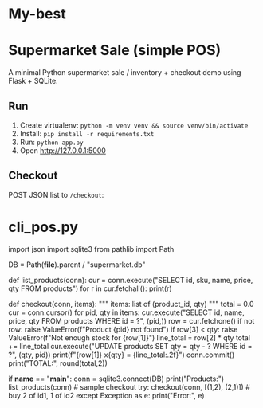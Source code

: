 # My-best
# Supermarket Sale (simple POS)

A minimal Python supermarket sale / inventory + checkout demo using Flask + SQLite.

## Run
1. Create virtualenv: `python -m venv venv && source venv/bin/activate`
2. Install: `pip install -r requirements.txt`
3. Run: `python app.py`
4. Open http://127.0.0.1:5000

## Checkout
POST JSON list to `/checkout`:
# cli_pos.py
import json
import sqlite3
from pathlib import Path

DB = Path(__file__).parent / "supermarket.db"

def list_products(conn):
    cur = conn.execute("SELECT id, sku, name, price, qty FROM products")
    for r in cur.fetchall():
        print(r)

def checkout(conn, items):
    """
    items: list of (product_id, qty)
    """
    total = 0.0
    cur = conn.cursor()
    for pid, qty in items:
        cur.execute("SELECT id, name, price, qty FROM products WHERE id = ?", (pid,))
        row = cur.fetchone()
        if not row:
            raise ValueError(f"Product {pid} not found")
        if row[3] < qty:
            raise ValueError(f"Not enough stock for {row[1]}")
        line_total = row[2] * qty
        total += line_total
        cur.execute("UPDATE products SET qty = qty - ? WHERE id = ?", (qty, pid))
        print(f"{row[1]} x{qty} = {line_total:.2f}")
    conn.commit()
    print("TOTAL:", round(total,2))

if __name__ == "__main__":
    conn = sqlite3.connect(DB)
    print("Products:")
    list_products(conn)
    # sample checkout
    try:
        checkout(conn, [(1,2), (2,1)])  # buy 2 of id1, 1 of id2
    except Exception as e:
        print("Error:", e)
